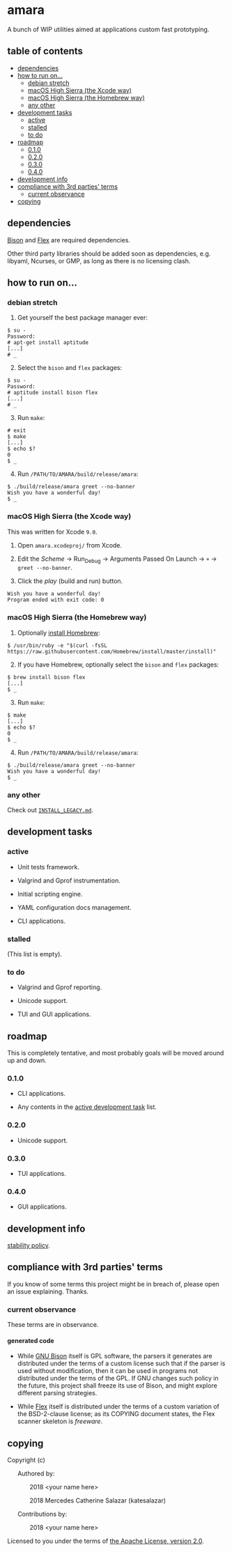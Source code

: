 <!--
    Copyright 2018 Mercedes Catherine Salazar

    Licensed under the Apache License, Version 2.0 (the "License");
    you may not use this file except in compliance with the License.
    You may obtain a copy of the License at

        http://www.apache.org/licenses/LICENSE-2.0

    Unless required by applicable law or agreed to in writing, software
    distributed under the License is distributed on an "AS IS" BASIS,
    WITHOUT WARRANTIES OR CONDITIONS OF ANY KIND, either express or implied.
    See the License for the specific language governing permissions and
    limitations under the License.

    README.md: README doc for Amara. Includes building instructions. Uses
    the GitHub friendly Markdown format.
-->

# amara

A bunch of WIP utilities aimed at applications custom fast prototyping.

## table of contents

* [dependencies][9]
* [how to run on...][10]
  * [debian stretch][11]
  * [macOS High Sierra (the Xcode way)][33]
  * [macOS High Sierra (the Homebrew way)][12]
  * [any other][13]
* [development tasks][14]
  * [active][15]
  * [stalled][16]
  * [to do][17]
* [roadmap][18]
  * [0.1.0][19]
  * [0.2.0][20]
  * [0.3.0][21]
  * [0.4.0][22]
* [development info][26]
* [compliance with 3rd parties' terms][27]
  * [current observance][28]
* [copying][30]

## dependencies

[Bison][31] and [Flex][32] are required dependencies.

Other third party libraries should be added soon as dependencies, e.g. libyaml,
Ncurses, or GMP, as long as there is no licensing clash.

## how to run on...

### debian stretch

1. Get yourself the best package manager ever:

```
$ su -
Password:
# apt-get install aptitude
[...]
# _
```

2. Select the `bison` and `flex` packages:

```
$ su -
Password:
# aptitude install bison flex
[...]
# _
```

3. Run `make`:

```
# exit
$ make
[...]
$ echo $?
0
$ _
```

4. Run `/PATH/TO/AMARA/build/release/amara`:

```
$ ./build/release/amara greet --no-banner
Wish you have a wonderful day!
$ _
```

### macOS High Sierra (the Xcode way)

This was written for Xcode `9.0`.

1. Open `amara.xcodeproj/` from Xcode.

2. Edit the _Scheme_ -&gt; Run<sub>Debug</sub> -&gt; Arguments Passed On Launch -&gt; `+` -&gt; `greet --no-banner`.

3. Click the _play_ (build and run) button.

```
Wish you have a wonderful day!
Program ended with exit code: 0
```

### macOS High Sierra (the Homebrew way)

1. Optionally [install Homebrew][8]:

```
$ /usr/bin/ruby -e "$(curl -fsSL https://raw.githubusercontent.com/Homebrew/install/master/install)"
```

2. If you have Homebrew, optionally select the `bison` and `flex` packages:

```
$ brew install bison flex
[...]
$ _
```

3. Run `make`:

```
$ make
[...]
$ echo $?
0
$ _
```

4. Run `/PATH/TO/AMARA/build/release/amara`:

```
$ ./build/release/amara greet --no-banner
Wish you have a wonderful day!
$ _
```

### any other

Check out [`INSTALL_LEGACY.md`][5].

## development tasks

### active

* Unit tests framework.

* Valgrind and Gprof instrumentation.

* Initial scripting engine.

* YAML configuration docs management.

* CLI applications.

### stalled

(This list is empty).

### to do

* Valgrind and Gprof reporting.

* Unicode support.

* TUI and GUI applications.

## roadmap

This is completely tentative, and most probably goals will be moved around up
and down.

### 0.1.0

* CLI applications.

* Any contents in the [active development task][15] list.

### 0.2.0

* Unicode support.

### 0.3.0

* TUI applications.

### 0.4.0

* GUI applications.

## development info

[stability policy][4].

## compliance with 3rd parties' terms

If you know of some terms this project might be in breach of, please open an
issue explaining. Thanks.

### current observance

These terms are in observance.

#### generated code

* While [GNU Bison][31]
itself is GPL
software, the parsers it generates are distributed under the terms of a custom
license such that if the parser is used without modification, then it
can be used in programs not distributed under the terms of the GPL. If GNU
changes such policy in the future, this project shall freeze its use of Bison,
and might explore different parsing strategies.

* While [Flex][32] itself is distributed under the terms of a custom variation
of the BSD-2-clause license; as its COPYING document states, the Flex scanner
skeleton is _freeware_.

## copying

Copyright (c)

&nbsp;&nbsp;&nbsp;&nbsp;&nbsp;&nbsp;Authored by:

&nbsp;&nbsp;&nbsp;&nbsp;&nbsp;&nbsp;&nbsp;&nbsp;&nbsp;&nbsp;&nbsp;&nbsp;
2018 &lt;your name here&gt;

&nbsp;&nbsp;&nbsp;&nbsp;&nbsp;&nbsp;&nbsp;&nbsp;&nbsp;&nbsp;&nbsp;&nbsp;
2018 Mercedes Catherine Salazar (katesalazar)

&nbsp;&nbsp;&nbsp;&nbsp;&nbsp;&nbsp;Contributions by:

&nbsp;&nbsp;&nbsp;&nbsp;&nbsp;&nbsp;&nbsp;&nbsp;&nbsp;&nbsp;&nbsp;&nbsp;
2018 &lt;your name here&gt;

Licensed to you under the terms of [the Apache License, version 2.0][29].


[2]: https://discord.gg/2XDzsuq

[4]: https://github.com/katesalazar/amara/blob/STABILITY-POLICY/STABILITY_POLICY.md

[5]: http://github.com/katesalazar/amara/tree/master/INSTALL_LEGACY.md

[8]: https://brew.sh/

[9]: https://github.com/katesalazar/amara/tree/master#dependencies

[10]: https://github.com/katesalazar/amara/tree/master#how-to-run-on

[11]: https://github.com/katesalazar/amara/tree/master#debian-stretch

[12]: https://github.com/katesalazar/amara/tree/master#macos-high-sierra-the-homebrew-way

[13]: https://github.com/katesalazar/amara/tree/master#any-other

[14]: https://github.com/katesalazar/amara/tree/master#development-tasks

[15]: https://github.com/katesalazar/amara/tree/master#active

[16]: https://github.com/katesalazar/amara/tree/master#stalled

[17]: https://github.com/katesalazar/amara/tree/master#to-do

[18]: https://github.com/katesalazar/amara/tree/master#roadmap

[19]: https://github.com/katesalazar/amara/tree/master#010

[20]: https://github.com/katesalazar/amara/tree/master#020

[21]: https://github.com/katesalazar/amara/tree/master#030

[22]: https://github.com/katesalazar/amara/tree/master#040

[26]: https://github.com/katesalazar/amara/tree/master#development-info

[27]: https://github.com/katesalazar/amara/tree/master#compliance-with-3rd-parties-terms

[28]: https://github.com/katesalazar/amara/tree/master#current-observance

[29]: https://www.apache.org/licenses/LICENSE-2.0

[30]: https://github.com/katesalazar/amara/tree/master#copying

[31]: https://www.gnu.org/software/bison/

[32]: https://github.com/westes/flex/

[33]: https://github.com/katesalazar/amara/tree/master#macos-high-sierra-the-xcode-way
